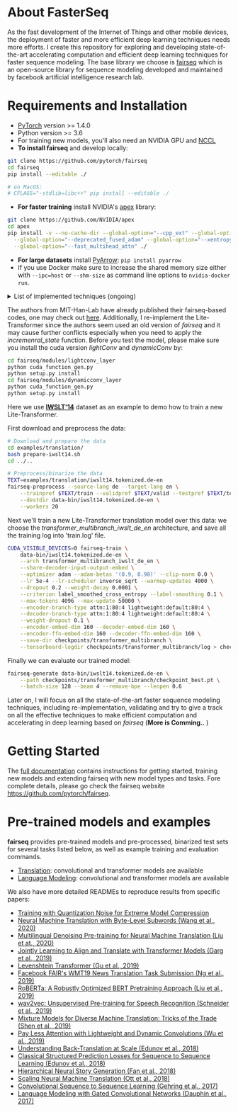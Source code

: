 # About FasterSeq

As the fast development of the Internet of Things and other mobile devices, the deployment of faster and more efficient deep learning techniques needs more efforts. I create this repository for exploring and developing state-of-the-art accelerating computation and efficient deep learning techniques for faster sequence modeling. The base library we choose is [fairseq](https://github.com/pytorch/fairseq) which is an open-source library for sequence modeling developed and maintained by facebook artificial intelligence research lab.

# Requirements and Installation

* [PyTorch](http://pytorch.org/) version >= 1.4.0
* Python version >= 3.6
* For training new models, you'll also need an NVIDIA GPU and [NCCL](https://github.com/NVIDIA/nccl)
* **To install fairseq** and develop locally:
```bash
git clone https://github.com/pytorch/fairseq
cd fairseq
pip install --editable ./

# on MacOS:
# CFLAGS="-stdlib=libc++" pip install --editable ./
```
* **For faster training** install NVIDIA's [apex](https://github.com/NVIDIA/apex) library:
```bash
git clone https://github.com/NVIDIA/apex
cd apex
pip install -v --no-cache-dir --global-option="--cpp_ext" --global-option="--cuda_ext" \
  --global-option="--deprecated_fused_adam" --global-option="--xentropy" \
  --global-option="--fast_multihead_attn" ./
```
* **For large datasets** install [PyArrow](https://arrow.apache.org/docs/python/install.html#using-pip): `pip install pyarrow`
* If you use Docker make sure to increase the shared memory size either with
`--ipc=host` or `--shm-size` as command line options to `nvidia-docker run`.

<details><summary>List of implemented techniques (ongoing)</summary><p>

- **Transformer (self-attention) networks**
  - [Lite Transformer with Long-Short Range Attention (Wu et al., 2020)](https://arxiv.org/pdf/2004.11886.pdf)

</p></details>

The authors from MIT-Han-Lab have already published their fairseq-based codes, one may check out [here](https://github.com/mit-han-lab/lite-transformer). Additionally, I re-implement the Lite-Transformer since the authors seem used an old version of *fairseq* and it may cause further conflicts especially when you need to apply the *incremenral_state* function.  Before you test the model, please make sure you install the cuda version *lightConv* and *dynamicConv* by:
```bash
cd fairseq/modules/lightconv_layer
python cuda_function_gen.py
python setup.py install
cd fairseq/modules/dynamicconv_layer
python cuda_function_gen.py
python setup.py install
```
Here we use [**IWSLT'14**](http://workshop2014.iwslt.org/downloads/proceeding.pdf) dataset as an example to demo how to train a new Lite-Transformer.

First download and preprocess the data:
```bash
# Download and prepare the data
cd examples/translation/
bash prepare-iwslt14.sh
cd ../..

# Preprocess/binarize the data
TEXT=examples/translation/iwslt14.tokenized.de-en
fairseq-preprocess --source-lang de --target-lang en \
    --trainpref $TEXT/train --validpref $TEXT/valid --testpref $TEXT/test \
    --destdir data-bin/iwslt14.tokenized.de-en \
    --workers 20
```
Next we'll train a new Lite-Transformer translation model over this data:
we choose the *transformer_multibranch_iwslt_de_en* architecture, and save all the training log into 'train.log' file.
```bash
CUDA_VISIBLE_DEVICES=0 fairseq-train \
    data-bin/iwslt14.tokenized.de-en \
    --arch transformer_multibranch_iwslt_de_en \
    --share-decoder-input-output-embed \
    --optimizer adam --adam-betas '(0.9, 0.98)' --clip-norm 0.0 \
    --lr 5e-4 --lr-scheduler inverse_sqrt --warmup-updates 4000 \
    --dropout 0.2 --weight-decay 0.0001 \
    --criterion label_smoothed_cross_entropy --label-smoothing 0.1 \
    --max-tokens 4096 --max-update 50000 \
    --encoder-branch-type attn:1:80:4 lightweight:default:80:4 \
    --decoder-branch-type attn:1:80:4 lightweight:default:80:4 \
    --weight-dropout 0.1 \
    --encoder-embed-dim 160 --decoder-embed-dim 160 \
    --encoder-ffn-embed-dim 160 --decoder-ffn-embed-dim 160 \
    --save-dir checkpoints/transformer_multibranch \
    --tensorboard-logdir checkpoints/transformer_multibranch/log > checkpoints/transformer_multibranch/train.log
```
Finally we can evaluate our trained model:
```bash
fairseq-generate data-bin/iwslt14.tokenized.de-en \
    --path checkpoints/transformer_multibranch/checkpoint_best.pt \
    --batch-size 128 --beam 4 --remove-bpe --lenpen 0.6
```

Later on, I will focus on all the state-of-the-art faster sequence modeling techniques, including re-implementation, validating and try to give a track on all the effective techniques to make efficient computation and accelerating in deep learning based on *fairseq* (**More is Comming..** )



# Getting Started

The [full documentation](https://fairseq.readthedocs.io/) contains instructions for getting started, training new models and extending fairseq with new model types and tasks. Fore complete details, please go check the fairseq website https://github.com/pytorch/fairseq.

# Pre-trained models and examples

**fairseq** provides pre-trained models and pre-processed, binarized test sets for several tasks listed below, as well as example training and evaluation commands.

- [Translation](examples/translation/README.md): convolutional and transformer models are available
- [Language Modeling](examples/language_model/README.md): convolutional and transformer models are available

We also have more detailed READMEs to reproduce results from specific papers:
- [Training with Quantization Noise for Extreme Model Compression](examples/quant_noise/README.md)
- [Neural Machine Translation with Byte-Level Subwords (Wang et al., 2020)](examples/byte_level_bpe/README.md)
- [Multilingual Denoising Pre-training for Neural Machine Translation (Liu et at., 2020)](examples/mbart/README.md)
- [Jointly Learning to Align and Translate with Transformer Models (Garg et al., 2019)](examples/joint_alignment_translation/README.md )
- [Levenshtein Transformer (Gu et al., 2019)](examples/nonautoregressive_translation/README.md)
- [Facebook FAIR's WMT19 News Translation Task Submission (Ng et al., 2019)](examples/wmt19/README.md)
- [RoBERTa: A Robustly Optimized BERT Pretraining Approach (Liu et al., 2019)](examples/roberta/README.md)
- [wav2vec: Unsupervised Pre-training for Speech Recognition (Schneider et al., 2019)](examples/wav2vec/README.md)
- [Mixture Models for Diverse Machine Translation: Tricks of the Trade (Shen et al., 2019)](examples/translation_moe/README.md)
- [Pay Less Attention with Lightweight and Dynamic Convolutions (Wu et al., 2019)](examples/pay_less_attention_paper/README.md)
- [Understanding Back-Translation at Scale (Edunov et al., 2018)](examples/backtranslation/README.md)
- [Classical Structured Prediction Losses for Sequence to Sequence Learning (Edunov et al., 2018)](https://github.com/pytorch/fairseq/tree/classic_seqlevel)
- [Hierarchical Neural Story Generation (Fan et al., 2018)](examples/stories/README.md)
- [Scaling Neural Machine Translation (Ott et al., 2018)](examples/scaling_nmt/README.md)
- [Convolutional Sequence to Sequence Learning (Gehring et al., 2017)](examples/conv_seq2seq/README.md)
- [Language Modeling with Gated Convolutional Networks (Dauphin et al., 2017)](examples/language_model/conv_lm/README.md)


